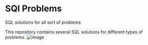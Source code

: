 # SQl Problems
SQL solutions for all sort of problems

This repository contains several SQL solutions for different types of problems.
![image](https://user-images.githubusercontent.com/111542025/233393648-abdefe81-ef75-46e1-8331-17f8d63c2852.png)
